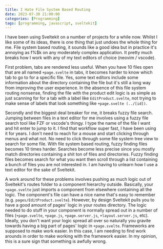 ```yaml
---
title: I Hate File System Based Routing
date: 2023-07-30 21:00:00
categories: [Programming]
tags: [programming, javascript, sveltekit]
---
```


I have been using Sveltekit on a number of projects for a while now. Whilst I like some
of its ideas, there is one thing that just undoes the whole thing for me. File system
based routing, it sounds like a good idea but in practice it's annoying as f%$k on any
moderately complex application. It pretty much breaks how I work with any of my text
editors of choice (neovim / vscode).

First problem, tabs are rendered less useful. When you have 10 files open that are all
named `+page.svelte` in tabs, it becomes harder to know which tab to go to for a
specific file. Yes, some text editors include some information about the directory
containing the file but it's still a long way from improving the user experience.
In the absence of this file system routing nonsense, finding the file with the product
edit logic is as simple as just scanning for for a tab with a label like
`EditProduct.svelte`, not trying to make sense of labels that look something
like `+page.svelte (../[id])`.

Secondly and the biggest deal breaker for me, it breaks fuzzy file search. Jumping between
files in a text editor for me involves using a fuzzy file search tool like FZF or vscode's
*<Ctrl-P>* thingy. I type the name of the file I want and hit enter to jump to it.
I find that workflow super fast, I have been using it for years. I don't need to reach for
a mouse and start clicking through menus and what not. No need to click through some file
system tree view to search for some file. With file system based routing, fuzzy finding
files becomes 10 times harder. Searches become less precise since you mostly match
directories containing a shit ton of files and directories. Fuzzy finding files becomes
search for what you want then scroll through a list containing a bunch of files you are
not interested in. I am having to unlearn how I use a text editor for the sake of
Sveltekit.

A work around for these problems involves pushing as much logic out of Sveltekit's
routes folder to a component hierarchy outside. Basically, your `+page.svelte` just
imports a component from elsewhere containing all the logic. The component's file can
have a nice name that's easy to remember (e.g. `pages/EditProduct.svelte`). However, by
design Sveltekit pulls you to have a good amount of pages' logic in your routes directory.
The logic needed to do stuff in your component is normally spread out in a number of
files (`+page.svelte`, `+page.js`, `+page.server.js`, `+layout.server.js`, etc).
Ideally, you don't want your logic spread all over so naturally you gravite towards having
a big part of pages' logic in `+page.svelte`. Frameworks are supposed to make work easier.
In this case, I am needing to find work arounds in order to make working with the
framework easier. In my opinion, this is a sure sign that something is awfully wrong.

